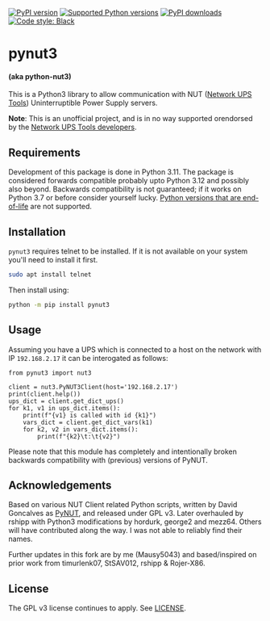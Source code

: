 [![PyPI version](https://img.shields.io/pypi/v/pynut3.svg?logo=pypi&logoColor=FFE873)](https://pypi.org/project/pynut3)
[![Supported Python versions](https://img.shields.io/pypi/pyversions/pynut3.svg?logo=python&logoColor=FFE873)](https://pypi.org/project/pynut3)
[![PyPI downloads](https://img.shields.io/pypi/dm/pynut3.svg)](https://pypistats.org/packages/pynut3)
[![Code style: Black](https://img.shields.io/badge/code%20style-Black-000000.svg)](https://github.com/psf/black)

# pynut3

#### (aka python-nut3)

This is a Python3 library to allow communication with
NUT ([Network UPS Tools](http://www.networkupstools.org/)) Uninterruptible Power Supply servers.

**Note**: This is an unofficial project, and is in no way supported orendorsed by
the [Network UPS Tools developers](https://github.com/networkupstools).

## Requirements

Development of this package is done in Python 3.11. The package is considered forwards compatible
probably upto Python 3.12 and possibly also beyond. Backwards compatibility is not guaranteed; if
it works on Python 3.7 or before consider yourself lucky.
[Python versions that are end-of-life](https://devguide.python.org/versions/) are not supported.

## Installation

`pynut3` requires telnet to be installed. If it is not available on your system you'll need to install it first.
```bash
sudo apt install telnet
```

Then install using:
```bash
python -m pip install pynut3
```

## Usage

Assuming you have a UPS which is connected to a host on the network with IP `192.168.2.17` it can
be interogated as follows:

```python3
from pynut3 import nut3

client = nut3.PyNUT3Client(host='192.168.2.17')
print(client.help())
ups_dict = client.get_dict_ups()
for k1, v1 in ups_dict.items():
    print(f"{v1} is called with id {k1}")
    vars_dict = client.get_dict_vars(k1)
    for k2, v2 in vars_dict.items():
        print(f"{k2}\t:\t{v2}")
```

Please note that this module has completely and intentionally broken backwards compatibility
with (previous) versions of PyNUT.

## Acknowledgements

Based on various NUT Client related Python scripts, written by David Goncalves
as [PyNUT](https://github.com/networkupstools/nut/tree/master/scripts/python), and released under GPL v3.
Later overhauled by rshipp with Python3 modifications by hordurk, george2 and mezz64.
Others will have contributed along the way. I was not able to reliably find their names.

Further updates in this fork are by me (Mausy5043) and based/inspired on prior work from
timurlenk07, StSAV012, rshipp & Rojer-X86.

## License

The GPL v3 license continues to apply. See [LICENSE](LICENSE).
